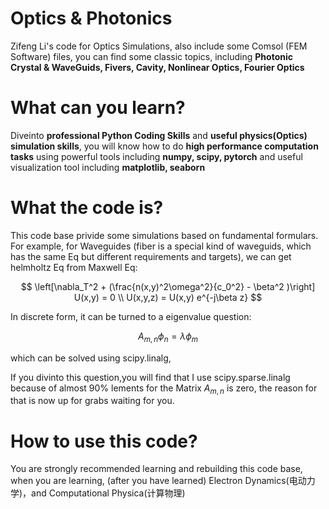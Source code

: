 # Optics & Photonics
Zifeng Li's code for Optics Simulations, also include some Comsol (FEM Software) files,
you can find some classic topics, including **Photonic Crystal & WaveGuids, Fivers, Cavity, Nonlinear Optics, Fourier Optics**

# What can you learn?
Diveinto **professional Python Coding Skills** and **useful physics(Optics) simulation skills**, you will know how to do **high performance computation tasks** using powerful tools including **numpy, scipy, pytorch** and useful visualization tool including **matplotlib, seaborn**

# What the code is?
This code base privide some simulations based on fundamental formulars. For example, for Waveguides (fiber is a special kind of waveguids, which has the same Eq but different requirements and targets), we can get helmholtz Eq from Maxwell Eq:

$$
\left[\nabla_T^2 + (\frac{n(x,y)^2\omega^2}{c_0^2} - \beta^2 )\right] U(x,y) = 0
\\
U(x,y,z) = U(x,y) e^{-j\beta z}
$$

In discrete form, it can be turned to a eigenvalue question:

$$
A_{m,n} \phi_n = \lambda \phi_m
$$

which can be solved using scipy.linalg, 

If you divinto this question,you will find that I use scipy.sparse.linalg because of almost 90% lements for the Matrix $A_{m,n}$ is zero, the reason for that is now up for grabs waiting for you.

# How to use this code?
You are strongly recommended learning and rebuilding this code base,
when you are learning, (after you have learned) Electron Dynamics(电动力学)，and Computational Physica(计算物理)


